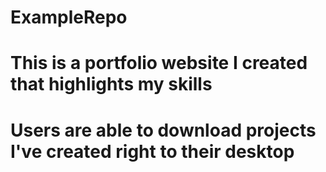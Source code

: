 # ExampleRepo
# This is a portfolio website I created that highlights my skills
# Users are able to download projects I've created right to their desktop
